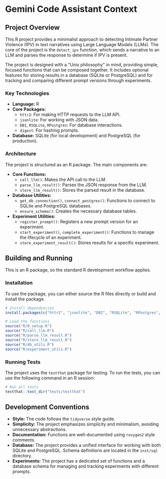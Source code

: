 # Gemini Code Assistant Context

## Project Overview

This R project provides a minimalist approach to detecting Intimate Partner Violence (IPV) in text narratives using Large Language Models (LLMs). The core of the project is the `detect_ipv` function, which sends a narrative to an LLM and parses the response to determine if IPV is present.

The project is designed with a "Unix philosophy" in mind, providing simple, focused functions that can be composed together. It includes optional features for storing results in a database (SQLite or PostgreSQL) and for tracking and comparing different prompt versions through experiments.

### Key Technologies

*   **Language:** R
*   **Core Packages:**
    *   `httr2`: For making HTTP requests to the LLM API.
    *   `jsonlite`: For working with JSON data.
    *   `DBI`, `RSQLite`, `RPostgres`: For database interactions.
    *   `digest`: For hashing prompts.
*   **Database:** SQLite (for local development) and PostgreSQL (for production).

### Architecture

The project is structured as an R package. The main components are:

*   **Core Functions:**
    *   `call_llm()`: Makes the API call to the LLM.
    *   `parse_llm_result()`: Parses the JSON response from the LLM.
    *   `store_llm_result()`: Stores the parsed result in the database.
*   **Database Utilities:**
    *   `get_db_connection()`, `connect_postgres()`: Functions to connect to SQLite and PostgreSQL databases.
    *   `ensure_schema()`: Creates the necessary database tables.
*   **Experiment Utilities:**
    *   `register_prompt()`: Registers a new prompt version for an experiment.
    *   `start_experiment()`, `complete_experiment()`: Functions to manage the lifecycle of an experiment.
    *   `store_experiment_result()`: Stores results for a specific experiment.

## Building and Running

This is an R package, so the standard R development workflow applies.

### Installation

To use the package, you can either source the R files directly or build and install the package.

```R
# Install dependencies
install.packages(c("httr2", "jsonlite", "DBI", "RSQLite", "RPostgres", "digest"))

# Load the functions
source("R/0_setup.R")
source("R/call_llm.R")
source("R/parse_llm_result.R")
source("R/store_llm_result.R")
source("R/db_utils.R")
source("R/experiment_utils.R")
```

### Running Tests

The project uses the `testthat` package for testing. To run the tests, you can use the following command in an R session:

```R
# Run all tests
testthat::test_dir("tests/testthat")
```

## Development Conventions

*   **Style:** The code follows the `tidyverse` style guide.
*   **Simplicity:** The project emphasizes simplicity and minimalism, avoiding unnecessary abstractions.
*   **Documentation:** Functions are well-documented using `roxygen2` style comments.
*   **Database:** The project provides a unified interface for working with both SQLite and PostgreSQL. Schema definitions are located in the `inst/sql` directory.
*   **Experiments:** The project has a dedicated set of functions and a database schema for managing and tracking experiments with different prompts.
